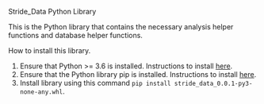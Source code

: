 Stride_Data Python Library

This is the Python library that contains the necessary analysis helper functions and database
helper functions.

How to install this library.
1. Ensure that Python >= 3.6 is installed. Instructions to install [here]().
2. Ensure that the Python library pip is installed. Instructions to install [here]().
3. Install library using this command `pip install stride_data_0.0.1-py3-none-any.whl`.

